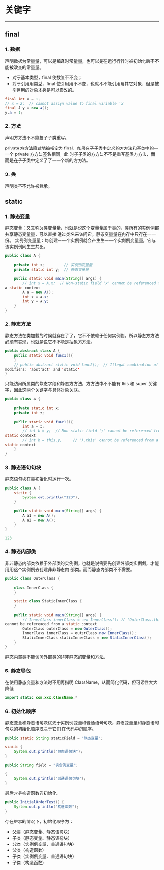 # 关键字
----

## final

### 1. 数据  
声明数据为常量量，可以是编译时常量量，也可以是在运⾏行行时被初始化后不不能被改变的常量量。
- 对于基本类型，final 使数值不不变；
- 对于引⽤用类型，final 使引⽤用不不变，也就不不能引⽤用其它对象，但是被引⽤用的对象本身是可以修改的。
```java
final int x = 1;
// x = 2;  // cannot assign value to final variable 'x'
final A y = new A();
y.a = 1;
```

### 2. 方法

声明⽅方法不不能被⼦子类重写。


private ⽅方法隐式地被指定为 final，如果在⼦子类中定义的⽅方法和基类中的⼀一个 private ⽅方法签名相同，此
时⼦子类的⽅方法不不是重写基类⽅方法，⽽而是在⼦子类中定义了了⼀一个新的⽅方法。

### 3. 类  
声明类不不允许被继承。

## static

### 1. 静态变量  
静态变量：⼜又称为类变量量，也就是说这个变量量属于类的，类所有的实例例都共享静态变量量，可以直接
通过类名来访问它。静态变量量在内存中只存在⼀一份。
实例例变量量：每创建⼀一个实例例就会产⽣生⼀一个实例例变量量，它与该实例例同⽣生共死。

```java
public class A {
 
    private int x;         // 实例例变量量
    private static int y;  // 静态变量量
 
    public static void main(String[] args) {
        // int x = A.x;  // Non-static field 'x' cannot be referenced from 
a static context
        A a = new A();
        int x = a.x;
        int y = A.y;
    }
}
```

### 2. 静态⽅法  
静态⽅法在类加载的时候就存在了了，它不不依赖于任何实例例。所以静态⽅方法必须有实现，也就是说它不不能是抽象⽅方法。

```java
public abstract class A {
    public static void func1(){
    }
    // public abstract static void func2();  // Illegal combination of 
modifiers: 'abstract' and 'static'
}
```

只能访问所属类的静态字段和静态⽅方法，⽅方法中不不能有 this 和 super 关键字，因此这两个关键字与具体对象关联。

```java
public class A {
 
    private static int x;
    private int y;
 
    public static void func1(){
        int a = x;
        // int b = y;  // Non-static field 'y' cannot be referenced from a 
static context
        // int b = this.y;     // 'A.this' cannot be referenced from a 
static context
    }
}
```

### 3. 静态语句句块 

静态语句块在类初始化时运⾏一次。

```java
public class A {
    static {
        System.out.println("123");
    }
 
    public static void main(String[] args) {
        A a1 = new A();
        A a2 = new A();
    }
}
```
```java
123
```

### 4. 静态内部类 

⾮非静态内部类依赖于外部类的实例例，也就是说需要先创建外部类实例例，才能⽤用这个实例例去创建⾮非静态内
部类。⽽而静态内部类不不需要。

```java
public class OuterClass {
 
    class InnerClass {
    }
 
    static class StaticInnerClass {
    }
 
    public static void main(String[] args) {
        // InnerClass innerClass = new InnerClass(); // 'OuterClass.this' 
cannot be referenced from a static context
        OuterClass outerClass = new OuterClass();
        InnerClass innerClass = outerClass.new InnerClass();
        StaticInnerClass staticInnerClass = new StaticInnerClass();
    }
}
```
静态内部类不能访问外部类的⾮非静态的变量和⽅法。

### 5. 静态导包 

在使用静态变量和⽅法时不⽤再指明 ClassName，从而简化代码，但可读性⼤大降低

```java
import static com.xxx.ClassName.*
```

### 6. 初始化顺序 

静态变量和静态语句块优先于实例例变量和普通语句句块，静态变量量和静态语句句块的初始化顺序取决于它们
在代码中的顺序。

```java
public static String staticField = "静态变量";
```
```java
static {
    System.out.println("静态语句块");
}
```
```java
public String field = "实例例变量";
```
```java
{
    System.out.println("普通语句句块");
}
```

最后才是构造函数的初始化。

```java
public InitialOrderTest() {
    System.out.println("构造函数");
}
```

存在继承的情况下，初始化顺序为：

- 父类（静态变量、静态语句块）
- 子类（静态变量、静态语句块）
- 父类（实例例变量、普通语句块）
- 父类（构造函数）
- 子类（实例例变量、普通语句块）
- 子类（构造函数）
